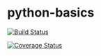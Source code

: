 # python-basics

[![Build Status](https://travis-ci.org/PvonK/version-2019.2.svg?branch=master)](https://travis-ci.org/PvonK/version-2019.2)

[![Coverage Status](https://coveralls.io/repos/github/PvonK/version-2019.2/badge.svg?branch=master)](https://coveralls.io/github/PvonK/version-2019.2?branch=master)
